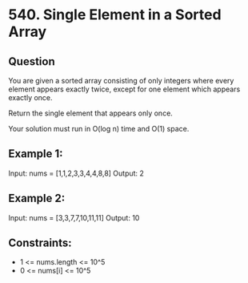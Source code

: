 # 540. Single Element in a Sorted Array

## Question

You are given a sorted array consisting of only integers where every element appears exactly twice, except for one element which appears exactly once.

Return the single element that appears only once.

Your solution must run in O(log n) time and O(1) space.

 
## Example 1:
Input: nums = [1,1,2,3,3,4,4,8,8]
Output: 2

## Example 2:
Input: nums = [3,3,7,7,10,11,11]
Output: 10
 

## Constraints:

- 1 <= nums.length <= 10^5
- 0 <= nums[i] <= 10^5